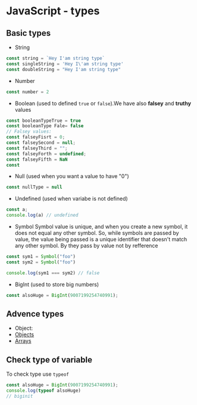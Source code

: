 # JavaScript - types 

## Basic types 
 - String 
 ``` js 
const string = `Hey I'am string type`
const singleString = 'Hey I\'am string type'
const doubleString = "Hey I'am string type"
```
 - Number 
```js
const number = 2
```
- Boolean (used to defined `true` or `false`).We have also **falsey** and **truthy** values
```js
const booleanTypeTrue = true 
const booleanType Fale= false
// Falsey values: 
const falseyFisrt = 0; 
const falseySecond = null;
const falseyThird = "";
const falseyForth = undefined;
const falseyFifth = NaN
const 
```
- Null (used when you want a value to have "0")
```js
const nullType = null
```
- Undefined (used when variabe is not defined) 
```js
const a; 
console.log(a) // undefined
```

- Symbol 
 Symbol value is unique, and when you create a new symbol, it does not equal any other symbol. So, while symbols are passed by value, the value being passed is a unique identifier that doesn't match any other symbol. By they pass by value not by refference 
```js
const sym1 = Symbol("foo")
const sym2 = Symbol("foo")

console.log(sym1 === sym2) // false 
``` 

- BigInt (used to store big numbers)
```js
const alsoHuge = BigInt(9007199254740991);
```

## Advence types  

- Object:
 - [Objects](https://github.com/Chomikens/ZTM-JS/blob/8-objects/objects/objects.md)
 - [Arrays](https://github.com/Chomikens/ZTM-JS/blob/7-arrays/arrays/arrays.md)

## Check type of variable 
To check type use `typeof`
```js
const alsoHuge = BigInt(9007199254740991); 
console.log(typeof alsoHuge) 
// biginit
```